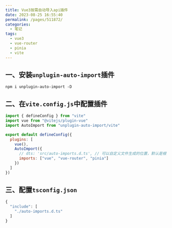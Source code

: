 ```yaml
---
title: Vue3按需自动导入api插件
date: 2023-08-25 16:55:40
permalink: /pages/511872/
categories:
  - 笔记
tags:
  - vue3
  - vue-router
  - pinia
  - vite
---
```


## 一、安装`unplugin-auto-import`插件

```
npm i unplugin-auto-import -D
```

## 二、在`vite.config.js`中配置插件

```js
import { defineConfig } from "vite"
import vue from "@vitejs/plugin-vue"
import AutoImport from "unplugin-auto-import/vite"

export default defineConfig({
  plugins: [
    vue(),
    AutoImport({
      // dts: 'src/auto-imports.d.ts', // 可以自定义文件生成的位置，默认是根目录下
      imports: ["vue", "vue-router", "pinia"]
    })
  ]
})
```

## 三、配置`tsconfig.json`

```js
{
  "include": [
    "./auto-imports.d.ts"
  ]
}
```
